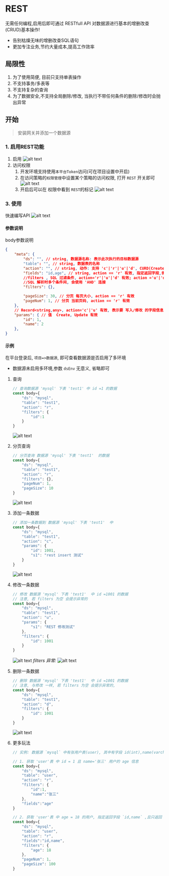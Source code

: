 # REST

无需任何编程,启用后即可通过 RESTfull API 对数据源进行基本的增删改查(CRUD)基本操作!

* 告别枯燥无味的增删改查SQL语句
* 更加专注业务,节约大量成本,提高工作效率

## 局限性

1. 为了使用简便, 目前只支持单表操作
2. 不支持事务/多表等
3. 不支持复杂的查询
4. 为了数据安全,不支持全局删除/修改, 当执行不带任何条件的删除/修改时会抛出异常

## 开始

> 安装网关并添加一个数据源

### 1. 启用REST功能

1. 启用
    ![alt text](./images/rest/s_2025-01-03_15-59-34.png)
2. 访问权限
   1. 开发环境支持使用`本平台Token`访问(可在项目设置中开启)
   2. 在访问策略的`权限管理`中设置某个策略的访问权限, 打开 `REST` 开关即可
    ![alt text](./images/rest/s_2025-01-03_15-58-07.png)
   3. 开启后可以在 权限中看到 `REST`的标记
   ![alt text](./images/rest/s_2025-01-03_15-58-46.png)

### 3. 使用

快速编写API
![alt text](./images/rest/s_2025-01-03_16-24-15.png)

#### 参数说明

body参数说明

```json
{
    "meta": {
        "ds": "", // string, 数据源名称: 表示此次执行的目标数据源
        "table": "", // string, 数据表的名称
        "action": "", // string, 动作: 支持 'c'|'r'|'u'|'d', CURD(Create, Update, Retrieve, Delete) 
        "fields": "id,age", // string, action == 'r' 有效, 指定返回字段,多个字段直接用逗号(",")间隔 
        //filters , SQL 过滤条件, action='r'|'u'|'d' 有效; action ='u'|'d' 时为必要参数,以避免直接操作整张表
        //SQL 解析时多个条件间, 会使用 'AND' 连接 
        "filters": {},

        "pageSize": 30, // 分页 每页大小, action == 'r' 有效
        "pageNum": 1, // 分页 当前页码, action == 'r' 有效
    },
    // Record<string,any>, action='c'|'u' 有效, 表示要 写入/修改 的字段信息, object 的key就是表的字段名称,value为值
    "params": { // 值  Create, Update 有效
        "id": 1,
        "name": 2
    },
} 
```

#### 示例

在平台登录后, `项目=>数据源`, 即可查看数据源是否启用了多环境

* 数据源未启用多环境,参数 `dsEnv` 无意义, 省略即可

1. 查询

   ```js
   // 查询数据源 'mysql' 下表 'test1' 中 id =1 的数据
   const body={
       "ds": "mysql",
       "table": "test1",
       "action": "r",
       "filters": {
           "id":1
       }
   }
   ```

   ![alt text](./images/rest/s_2024-05-13_11-57-39.png)
2. 分页查询

   ```js
   // 分页查询 数据源 'mysql' 下表 'test1'  的数据
   const body={
       "ds": "mysql",
       "table": "test1",
       "action": "r",
       "filters": {},
       "pageNum": 1,
       "pageSize": 10
   }
   ```

   ![alt text](./images/rest/s_2024-05-13_12-00-45.png)
3. 添加一条数据

   ```js
   // 添加一条数据到 数据源 'mysql' 下表 'test1'  中
   const body={
       "ds": "mysql",
       "table": "test1",
       "action": "c",
       "params": {
           "id": 1001,
           "s1": "rest insert 测试"
       }
   }
   ```

   ![alt text](./images/rest/s_2024-05-13_12-03-44.png)
4. 修改一条数据

   ```js
   // 修改 数据源 'mysql' 下表 'test1'  中 id =1001 的数据
   // 注意, 若 filters 为空 会提示异常的
   const body={
       "ds": "mysql",
       "table": "test1",
       "action": "u",
       "params": {
           "s1": "REST 修改测试"
       },
       "filters": {
           "id": 1001
       }
   }
   ```

   ![alt text](./images/rest/s_2024-05-13_12-06-15.png)
   *filters 异常:*
   ![alt text](./images/rest/s_2024-05-13_12-06-55.png)
5. 删除一条数据

   ```js
   // 删除 数据源 'mysql' 下表 'test1'  中 id =1001 的数据
   // 注意, 与修改 一样, 若 filters 为空 会提示异常的,
   const body={
       "ds": "mysql",
       "table": "test1",
       "action": "d",
       "filters": {
           "id": 1001
       }
   }
   ```

   ![alt text](./images/rest/s_2024-05-13_12-09-24.png)

6. 更多玩法

   ```js
   // 实例: 数据源 `mysql` 中有张用户表(user), 其中有字段 id(int),name(varchar),age(int) 

   // 1. 获取 'user'表 中 id = 1 且 name='张三' 用户的 age 信息
   const body={
       "ds": "mysql",
       "table": "user",
       "action": "r",
       "filters": {
           "id":1,
           "name":"张三"
       },
       "fields":"age"
   }

   // 2. 获取 'user'表 中 age = 18 的用户, 指定返回字段 `id,name` ,且只返回 前 100 条数据
   const body={
       "ds": "mysql",
       "table": "user",
       "action": "r",
       "fields":"id,name",
       "filters": {
           "age": 18
       },
       "pageNum": 1,
       "pageSize": 100
   }
   
   ```
